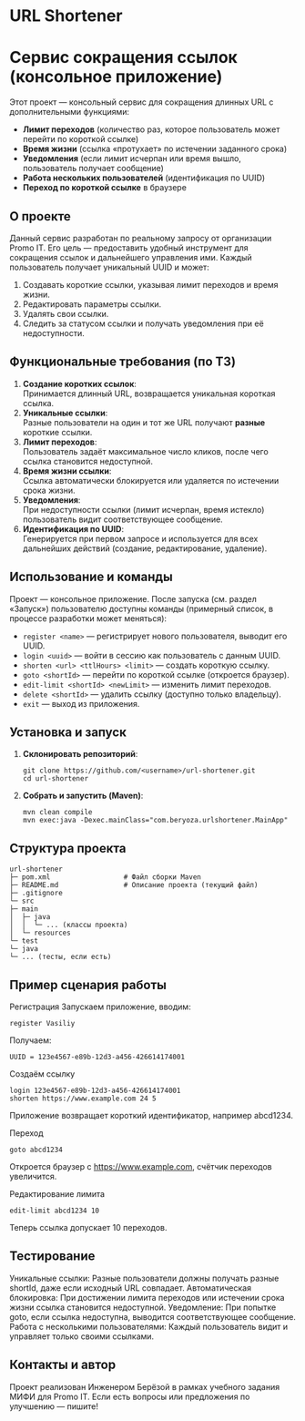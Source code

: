 # URL Shortener
# Сервис сокращения ссылок (консольное приложение)

Этот проект — консольный сервис для сокращения длинных URL с дополнительными функциями:

- **Лимит переходов** (количество раз, которое пользователь может перейти по короткой ссылке)
- **Время жизни** (ссылка «протухает» по истечении заданного срока)
- **Уведомления** (если лимит исчерпан или время вышло, пользователь получает сообщение)
- **Работа нескольких пользователей** (идентификация по UUID)
- **Переход по короткой ссылке** в браузере

## О проекте

Данный сервис разработан по реальному запросу от организации Promo IT. Его цель — предоставить удобный инструмент для сокращения ссылок и дальнейшего управления ими. Каждый пользователь получает уникальный UUID и может:

1. Создавать короткие ссылки, указывая лимит переходов и время жизни.
2. Редактировать параметры ссылки.
3. Удалять свои ссылки.
4. Следить за статусом ссылки и получать уведомления при её недоступности.

## Функциональные требования (по ТЗ)

1. **Создание коротких ссылок**:  
   Принимается длинный URL, возвращается уникальная короткая ссылка.
2. **Уникальные ссылки**:  
   Разные пользователи на один и тот же URL получают **разные** короткие ссылки.
3. **Лимит переходов**:  
   Пользователь задаёт максимальное число кликов, после чего ссылка становится недоступной.
4. **Время жизни ссылки**:  
   Ссылка автоматически блокируется или удаляется по истечении срока жизни.
5. **Уведомления**:  
   При недоступности ссылки (лимит исчерпан, время истекло) пользователь видит соответствующее сообщение.
6. **Идентификация по UUID**:  
   Генерируется при первом запросе и используется для всех дальнейших действий (создание, редактирование, удаление).

## Использование и команды

Проект — консольное приложение. После запуска (см. раздел «Запуск») пользователю доступны команды (примерный список, в процессе разработки может меняться):

- `register <name>` — регистрирует нового пользователя, выводит его UUID.
- `login <uuid>` — войти в сессию как пользователь с данным UUID.
- `shorten <url> <ttlHours> <limit>` — создать короткую ссылку.
- `goto <shortId>` — перейти по короткой ссылке (откроется браузер).
- `edit-limit <shortId> <newLimit>` — изменить лимит переходов.
- `delete <shortId>` — удалить ссылку (доступно только владельцу).
- `exit` — выход из приложения.

## Установка и запуск

1. **Склонировать репозиторий**:

   ```
   git clone https://github.com/<username>/url-shortener.git
   cd url-shortener
    ```
2. **Собрать и запустить (Maven)**:

    ```
    mvn clean compile
    mvn exec:java -Dexec.mainClass="com.beryoza.urlshortener.MainApp"
    ```
## Структура проекта

    url-shortener
    ├─ pom.xml                  # Файл сборки Maven
    ├─ README.md                # Описание проекта (текущий файл)
    ├─ .gitignore
    └─ src
    ├─ main
    │  ├─ java
    │  │  └─ ... (классы проекта)
    │  └─ resources
    └─ test
    └─ java
    └─ ... (тесты, если есть)

## Пример сценария работы
Регистрация
Запускаем приложение, вводим:
    
```
register Vasiliy
```
Получаем:
    
```
UUID = 123e4567-e89b-12d3-a456-426614174001
```

Создаём ссылку

```
login 123e4567-e89b-12d3-a456-426614174001
shorten https://www.example.com 24 5
```

Приложение возвращает короткий идентификатор, например abcd1234.

Переход

```
goto abcd1234
```

Откроется браузер с https://www.example.com, счётчик переходов увеличится.

Редактирование лимита

```
edit-limit abcd1234 10
```

Теперь ссылка допускает 10 переходов.

## Тестирование

Уникальные ссылки: Разные пользователи должны получать разные shortId, даже если исходный URL совпадает.
Автоматическая блокировка: При достижении лимита переходов или истечении срока жизни ссылка становится недоступной.
Уведомление: При попытке goto, если ссылка недоступна, выводится соответствующее сообщение.
Работа с несколькими пользователями: Каждый пользователь видит и управляет только своими ссылками.

## Контакты и автор
Проект реализован Инженером Берёзой в рамках учебного задания МИФИ для Promo IT.
Если есть вопросы или предложения по улучшению — пишите!